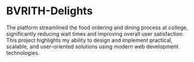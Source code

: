 # BVRITH-Delights
The platform streamlined the food ordering and dining process at college, significantly reducing wait times and improving overall user satisfaction. This project highlights my ability to design and implement practical, scalable, and user-oriented solutions using modern web development technologies.
